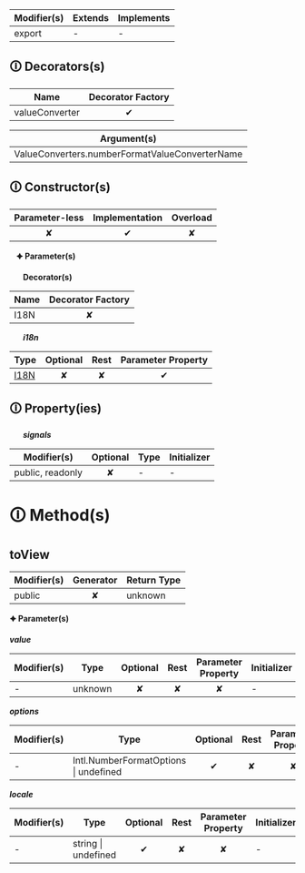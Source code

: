 | Modifier(s)                            | Extends                      | Implements                                    |
|----------------------------------------|------------------------------|-----------------------------------------------|
| export | - | - |

## &#128712; Decorators(s)

| Name       | Decorator Factory                        |
|------------|:----------------------------------------:|
| valueConverter | ✔  |

| Argument(s)                                           |
|-------------------------------------------------------|
| ValueConverters.numberFormatValueConverterName  |

## &#128712; Constructor(s)

| Parameter-less                         | Implementation                          | Overload                          |
|:--------------------------------------:|:---------------------------------------:|:---------------------------------:|
| ✘ | ✔ | ✘ |

&nbsp;&nbsp; **&#128966; Parameter(s)**

&nbsp;&nbsp;&nbsp;&nbsp;&nbsp; **Decorator(s)**

| Name       | Decorator Factory                        |
|------------|:----------------------------------------:|
| I18N | ✘  |

&nbsp;&nbsp;&nbsp;&nbsp;&nbsp; _**i18n**_

| Type                        | Optional                           | Rest                          | Parameter Property                          |
|-----------------------------|:----------------------------------:|:-----------------------------:|:-------------------------------------------:|
| [I18N](https://hamedfathi.gitbook.io/aurelia-2-doc-api/i18n/interface/i18n/i18n) | ✘  | ✘ | ✔ |

## &#128712; Property(ies)

&nbsp;&nbsp;&nbsp;&nbsp;&nbsp; _**signals**_

| Modifier(s)                               | Optional                           | Type                        | Initializer                       |
|-------------------------------------------|:----------------------------------:|-----------------------------|-----------------------------------|
| public, readonly | ✘ | - | - |

# &#128712; Method(s)

## toView

| Modifier(s)                              | Generator                          | Return Type                       |
|------------------------------------------|:----------------------------------:|-----------------------------------|
| public | ✘ | unknown |

**&#128966; Parameter(s)**

_**value**_

| Modifier(s)                              | Type                        | Optional                           | Rest                          | Parameter Property                          | Initializer                       |
|------------------------------------------|-----------------------------|:----------------------------------:|:-----------------------------:|:-------------------------------------------:|-----------------------------------|
| - | unknown | ✘  | ✘ | ✘ | - |

_**options**_

| Modifier(s)                              | Type                        | Optional                           | Rest                          | Parameter Property                          | Initializer                       |
|------------------------------------------|-----------------------------|:----------------------------------:|:-----------------------------:|:-------------------------------------------:|-----------------------------------|
| - | Intl.NumberFormatOptions &#124; undefined | ✔  | ✘ | ✘ | - |

_**locale**_

| Modifier(s)                              | Type                        | Optional                           | Rest                          | Parameter Property                          | Initializer                       |
|------------------------------------------|-----------------------------|:----------------------------------:|:-----------------------------:|:-------------------------------------------:|-----------------------------------|
| - | string &#124; undefined | ✔  | ✘ | ✘ | - |